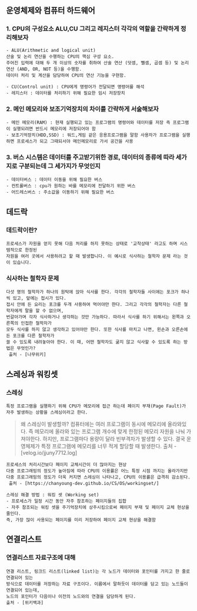 ## 운영체제와 컴퓨터 하드웨어

### 1. CPU의 구성요소 ALU,CU 그리고 레지스터 각각의 역할을 간략하게 정리해보자

```
- ALU(Arithmetic and logical unit)
산술 및 논리 연산을 수행하는 CPU의 핵심 구성 요소.
주어진 입력에 대해 두 개 이상의 숫자를 취하여 산술 연산 (덧셈, 뺄셈, 곱셈 등) 및 논리 연산 (AND, OR, NOT 등)을 수행함.
데이터 처리 및 계산을 담당하여 CPU의 연산 기능을 구현함.

- CU(Control unit) : CPU에게 명령어가 전달되면 명령어를 해석
- 레지스터 : 데이터를 처리하기 위해 필요한 임시 저장장치
```

### 2. 메인 메모리와 보조기억장치의 차이를 간략하게 서술해보자

```
- 메인 메모리(RAM) : 현재 실행되고 있는 프로그램의 명령어와 데이터를 저장 즉 프로그램이 실행되려면 반드시 메모리에 저장되어야 함
- 보조기억장치(HDD,SSD) : 워드,게임 같은 응용프로그램을 말함 사용자가 프로그램을 실행하면 프로세스가 되고 그때되서야 메인메모리로 가서 공간을 사용
```

### 3. 버스 시스템은 데이터를 주고받기위한 경로, 데이터의 종류에 따라 세가지로 구분되는데 그 세가지가 무엇인지

```
- 데이터버스 : 데이터 이동을 위해 필요한 버스
- 컨트롤버스 : cpu가 원하는 바를 메모리에 전달하기 위한 버스
- 어드레스버스 : 주소값을 이동하기 위해 필요한 버스
```

## 데드락

### 데드락이란?

```
프로세스가 자원을 얻지 못해 다음 처리를 하지 못하는 상태로 '교착상태' 라고도 하며 시스템적으로 한정된
자원을 여러 곳에서 사용하려고 할 때 발생합니다. 이 예시로 식사하는 철학자 문제 라는 것이 있습니다.
```

### 식사하는 철학자 문제

```
다섯 명의 철학자가 하나의 원탁에 앉아 식사를 한다. 각각의 철학자들 사이에는 포크가 하나씩 있고, 앞에는 접시가 있다.
접시 안에 든 요리는 포크를 두개 사용하여 먹어야만 한다. 그리고 각각의 철학자는 다른 철학자에게 말을 할 수 없으며,
번갈아가며 각자 식사하거나 생각하는 것만 가능하다. 따라서 식사를 하기 위해서는 왼쪽과 오른쪽의 인접한 철학자가
모두 식사를 하지 않고 생각하고 있어야만 한다. 또한 식사를 마치고 나면, 왼손과 오른손에 든 포크를 다른 철학자가
쓸 수 있도록 내려놓아야 한다. 이 때, 어떤 철학자도 굶지 않고 식사할 수 있도록 하는 방법은 무엇인가?
 출처 - [나무위키]
```

## 스레싱과 워킹셋

### 스레싱

```
특정 프로그램을 실행하기 위해 CPU가 메모리에 접근 하는데 페이지 부재(Page Fault)가 자주 발생하는 상황을 스레싱이라고 한다.
```

> 왜 스레싱이 발생할까?
> 컴퓨터에는 여러 프로그램이 동시에 메모리에 올라와있다. 즉 메모리에 올라와 있는 프로그램 개수에 맞게 한정된 메모리 자원을 나눠 가져야한다.
> 하지만, 프로그램마다 용량이 달라 빈부격차가 발생할 수 있다. 결국 운영체제가 특정 프로그램에 메모리를 너무 적게 할당할 때 발생한다.
> 출처 - [velog.io/jjuny7712.log]

```
프로세스의 처리시간보다 페이지 교체시간이 더 많아지는 현상
다중 프로그래밍의 정도가 높아짐에 따라 CPU의 이용률은 어느 특정 시점 까지는 올라가지만
다중 프로그래밍의 정도가 더욱 커지면 스레싱이 나타나고, CPU의 이용률은 급격히 감소된다.
 출처 - [https://chanyoung-dev.github.io/CS/OS/workingset/]
```

```
스레싱 해결 방법 : 워킹 셋 (Working set)
- 프로세스가 일정 시간 동안 자주 참조하는 페이지들의 집합
- 자주 참조되는 워킹 셋을 주기억장치에 상주시킴으로써 페이지 부재 및 페이지 교체 현상을 줄인다.
즉, 가장 많이 사용되는 페이지를 미리 저장하여 페이지 교체 현상을 해결함
```

## 연결리스트

### 연결리스트 자료구조에 대해

```
연결 리스트, 링크드 리스트(linked list)는 각 노드가 데이터와 포인터를 가지고 한 줄로 연결되어 있는
방식으로 데이터를 저장하는 자료 구조이다. 이름에서 말하듯이 데이터를 담고 있는 노드들이 연결되어 있는데,
노드의 포인터가 다음이나 이전의 노드와의 연결을 담당하게 된다.
출처 - [위키백과]
```
